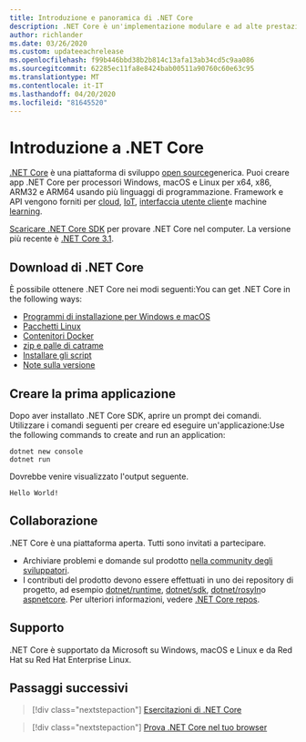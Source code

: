```yaml
---
title: Introduzione e panoramica di .NET Core
description: .NET Core è un'implementazione modulare e ad alte prestazioni di .NET per la creazione di app Windows, Linux e macOS. Vedere l'introduzione a .NET Core per iniziare.
author: richlander
ms.date: 03/26/2020
ms.custom: updateeachrelease
ms.openlocfilehash: f99b446bbd38b2b814c13afa13ab34cd5c9aa086
ms.sourcegitcommit: 62285ec11fa8e8424bab00511a90760c60e63c95
ms.translationtype: MT
ms.contentlocale: it-IT
ms.lasthandoff: 04/20/2020
ms.locfileid: "81645520"
---
```

# <a name="introduction-to-net-core"></a>Introduzione a .NET Core

[.NET Core](about.md) è una piattaforma di sviluppo [open source](https://github.com/dotnet/runtime/blob/master/LICENSE.TXT)generica. Puoi creare app .NET Core per processori Windows, macOS e Linux per x64, x86, ARM32 e ARM64 usando più linguaggi di programmazione. Framework e API vengono forniti per [cloud](/aspnet/core/), [IoT](/archive/msdn-magazine/2019/august/net-core-cross-platform-iot-programming-with-net-core-3-0), [interfaccia utente client](../desktop-wpf/overview/index.md)e machine [learning](/dotnet/machine-learning/).

[Scaricare .NET Core SDK](https://dotnet.microsoft.com/download) per provare .NET Core nel computer. La versione più recente è [.NET Core 3.1](https://devblogs.microsoft.com/dotnet/announcing-net-core-3-1/).

## <a name="download-net-core"></a>Download di .NET Core

È possibile ottenere .NET Core nei modi seguenti:You can get .NET Core in the following ways:

* [Programmi di installazione per Windows e macOS](https://dotnet.microsoft.com/download)
* [Pacchetti Linux](https://docs.microsoft.com/dotnet/core/install/linux-package-managers)
* [Contenitori Docker](https://hub.docker.com/_/microsoft-dotnet-core/)
* [zip e palle di catrame](https://dotnet.microsoft.com/download/dotnet-core/3.1)
* [Installare gli script](https://dotnet.microsoft.com/download/dotnet-core/scripts)
* [Note sulla versione](https://github.com/dotnet/core/tree/master/release-notes)

## <a name="create-your-first-application"></a>Creare la prima applicazione

Dopo aver installato .NET Core SDK, aprire un prompt dei comandi. Utilizzare i comandi seguenti per creare ed eseguire un'applicazione:Use the following commands to create and run an application:

```dotnetcli
dotnet new console
dotnet run
```

Dovrebbe venire visualizzato l'output seguente.

```output
Hello World!
```

## <a name="contribute"></a>Collaborazione

.NET Core è una piattaforma aperta. Tutti sono invitati a partecipare.

* Archiviare problemi e domande sul prodotto [nella community degli sviluppatori](https://developercommunity.visualstudio.com/spaces/61/index.html).
* I contributi del prodotto devono essere effettuati in uno dei repository di progetto, ad esempio [dotnet/runtime](https://github.com/dotnet/runtime), [dotnet/sdk](https://github.com/dotnet/sdk), [dotnet/rosyln](https://github.com/dotnet/roslyn)o [aspnetcore](https://github.com/dotnet/aspnetcore). Per ulteriori informazioni, vedere [.NET Core repos](https://github.com/dotnet/core/blob/master/Documentation/core-repos.md).

## <a name="support"></a>Supporto

.NET Core è supportato da Microsoft su Windows, macOS e Linux e da Red Hat su Red Hat Enterprise Linux.

## <a name="next-steps"></a>Passaggi successivi

> [!div class="nextstepaction"]
> [Esercitazioni di .NET Core](tutorials/index.md)

> [!div class="nextstepaction"]
> [Prova .NET Core nel tuo browser](../csharp/tutorials/intro-to-csharp/numbers-in-csharp.yml)
